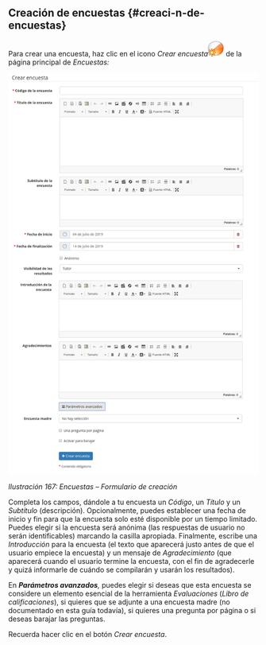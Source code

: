## Creación de encuestas {#creaci-n-de-encuestas}

Para crear una encuesta, haz clic en el icono _Crear encuesta_![](../assets/graphics291.png) de la página principal de _Encuestas:_

![](../assets/images223.png)

*Ilustración 167: Encuestas – Formulario de creación*

Completa los campos, dándole a tu encuesta un _Código_, un _Título_ y un _Subtítulo_ (descripción). Opcionalmente, puedes establecer una fecha de inicio y fin para que la encuesta solo esté disponible por un tiempo limitado. Puedes elegir si la encuesta será anónima (las respuestas de usuario no serán identificables) marcando la casilla apropiada. Finalmente, escribe una _Introducción_ para la encuesta (el texto que aparecerá justo antes de que el usuario empiece la encuesta) y un mensaje de _Agradecimiento_ (que aparecerá cuando el usuario termine la encuesta, con el fin de agradecerle y quizá informarle de cuándo se compilarán y usarán los resultados).

En _**Parámetros avanzados**,_ puedes elegir si deseas que esta encuesta se considere un elemento esencial de la herramienta _Evaluaciones_ (_Libro de calificaciones_), si quieres que se adjunte a una encuesta madre (no documentado en esta guía todavía), si quieres una pregunta por página o si deseas barajar las preguntas.

Recuerda hacer clic en el botón _Crear encuesta_.